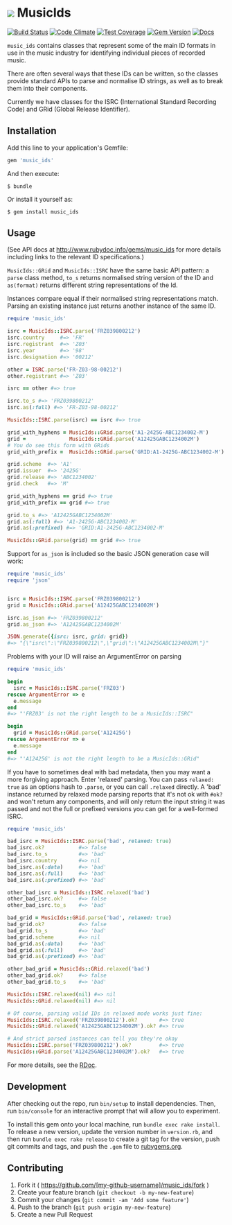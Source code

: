 # ​![](http://i.imgur.com/ROJdCFe.png?1) MusicIds

[![Build Status](https://travis-ci.org/tape-tv/music_ids.svg)](https://travis-ci.org/tape-tv/music_ids)
[![Code Climate](https://codeclimate.com/github/tape-tv/music_ids/badges/gpa.svg)](https://codeclimate.com/github/tape-tv/music_ids)
[![Test Coverage](https://codeclimate.com/github/tape-tv/music_ids/badges/coverage.svg)](https://codeclimate.com/github/tape-tv/music_ids/coverage)
[![Gem Version](https://badge.fury.io/rb/music_ids.svg)](http://badge.fury.io/rb/music_ids)
[![Docs](http://inch-ci.org/github/tape-tv/music_ids.svg?branch=master)](http://inch-ci.org/github/tape-tv/music_ids)

`music_ids` contains classes that represent some of the main ID formats in use in the music industry for identifying individual pieces of recorded music.

There are often several ways that these IDs can be written, so the classes provide standard APIs to parse and normalise ID strings, as well as to break them into their components.

Currently we have classes for the ISRC (International Standard Recording Code) and GRid (Global Release Identifier).

## Installation
Add this line to your application's Gemfile:

```ruby
gem 'music_ids'
```

And then execute:

    $ bundle

Or install it yourself as:

    $ gem install music_ids

## Usage
(See API docs at <http://www.rubydoc.info/gems/music_ids> for more details
including links to the relevant ID specifications.)

`MusicIds::GRid` and `MusicIds::ISRC` have the same basic API pattern: a
`parse` class method, `to_s` returns normalised string version of the ID and
`as(format)` returns different string representations of the Id.

Instances compare equal if their normalised string representations match.
Parsing an existing instance just returns another instance of the same ID.

```ruby
require 'music_ids'

isrc = MusicIds::ISRC.parse('FRZ039800212')
isrc.country     #=> 'FR'
isrc.registrant  #=> 'Z03'
isrc.year        #=> '98'
isrc.designation #=> '00212'

other = ISRC.parse('FR-Z03-98-00212')
other.registrant #=> 'Z03'

isrc == other #=> true

isrc.to_s #=> 'FRZ039800212'
isrc.as(:full) #=> 'FR-Z03-98-00212'

MusicIds::ISRC.parse(isrc) == isrc #=> true

grid_with_hyphens = MusicIds::GRid.parse('A1-2425G-ABC1234002-M')
grid =              MusicIds::GRid.parse('A12425GABC1234002M')
# You do see this form with GRids
grid_with_prefix =  MusicIds::GRid.parse('GRID:A1-2425G-ABC1234002-M')

grid.scheme  #=> 'A1'
grid.issuer  #=> '2425G'
grid.release #=> 'ABC1234002'
grid.check   #=> 'M'

grid_with_hyphens == grid #=> true
grid_with_prefix == grid #=> true

grid.to_s #=> 'A12425GABC1234002M'
grid.as(:full) #=> 'A1-2425G-ABC1234002-M'
grid.as(:prefixed) #=> 'GRID:A1-2425G-ABC1234002-M'

MusicIds::GRid.parse(grid) == grid #=> true
```

Support for `as_json` is included so the basic JSON generation case will work:

```ruby
require 'music_ids'
require 'json'


isrc = MusicIds::ISRC.parse('FRZ039800212')
grid = MusicIds::GRid.parse('A12425GABC1234002M')

isrc.as_json #=> 'FRZ039800212'
grid.as_json #=> 'A12425GABC1234002M'

JSON.generate({isrc: isrc, grid: grid})
#=> "{\"isrc\":\"FRZ039800212\",\"grid\":\"A12425GABC1234002M\"}"
```

Problems with your ID will raise an ArgumentError on parsing

```ruby
require 'music_ids'

begin
  isrc = MusicIds::ISRC.parse('FRZ03')
rescue ArgumentError => e
  e.message
end
#=> "'FRZ03' is not the right length to be a MusicIds::ISRC"

begin
  grid = MusicIds::GRid.parse('A12425G')
rescue ArgumentError => e
  e.message
end
#=> "'A12425G' is not the right length to be a MusicIds::GRid"
```

If you have to sometimes deal with bad metadata, then you may want a more
forgiving approach. Enter 'relaxed' parsing. You can pass `relaxed: true` as an
options hash to `.parse`, or you can call `.relaxed` directly. A 'bad' instance
returned by relaxed mode parsing reports that it's not ok with `#ok?` and won't
return any components, and will only return the input string it was passed and
not the full or prefixed versions you can get for a well-formed ISRC.

```ruby
require 'music_ids'

bad_isrc = MusicIds::ISRC.parse('bad', relaxed: true)
bad_isrc.ok?           #=> false
bad_isrc.to_s          #=> 'bad'
bad_isrc.country       #=> nil
bad_isrc.as(:data)     #=> 'bad'
bad_isrc.as(:full)     #=> 'bad'
bad_isrc.as(:prefixed) #=> 'bad'

other_bad_isrc = MusicIds::ISRC.relaxed('bad')
other_bad_isrc.ok?     #=> false
other_bad_isrc.to_s    #=> 'bad'

bad_grid = MusicIds::GRid.parse('bad', relaxed: true)
bad_grid.ok?           #=> false
bad_grid.to_s          #=> 'bad'
bad_grid.scheme        #=> nil
bad_grid.as(:data)     #=> 'bad'
bad_grid.as(:full)     #=> 'bad'
bad_grid.as(:prefixed) #=> 'bad'

other_bad_grid = MusicIds::GRid.relaxed('bad')
other_bad_grid.ok?     #=> false
other_bad_grid.to_s    #=> 'bad'

MusicIds::ISRC.relaxed(nil) #=> nil
MusicIds::GRid.relaxed(nil) #=> nil

# Of course, parsing valid IDs in relaxed mode works just fine:
MusicIds::ISRC.relaxed('FRZ039800212').ok?       #=> true
MusicIds::GRid.relaxed('A12425GABC1234002M').ok? #=> true

# And strict parsed instances can tell you they're okay
MusicIds::ISRC.parse('FRZ039800212').ok?         #=> true
MusicIds::GRid.parse('A12425GABC1234002M').ok?   #=> true
```

For more details, see the [RDoc](http://www.rubydoc.info/gems/music_ids).

## Development
After checking out the repo, run `bin/setup` to install dependencies. Then, run
`bin/console` for an interactive prompt that will allow you to experiment.

To install this gem onto your local machine, run `bundle exec rake install`. To
release a new version, update the version number in `version.rb`, and then run
`bundle exec rake release` to create a git tag for the version, push git
commits and tags, and push the `.gem` file to
[rubygems.org](https://rubygems.org).

## Contributing
1. Fork it ( https://github.com/[my-github-username]/music_ids/fork )
2. Create your feature branch (`git checkout -b my-new-feature`)
3. Commit your changes (`git commit -am 'Add some feature'`)
4. Push to the branch (`git push origin my-new-feature`)
5. Create a new Pull Request
